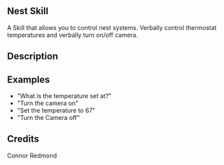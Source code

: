 
## Nest Skill
A Skill that allows you to control nest systems. Verbally control thermostat temperatures and verbally turn on/off camera.

## Description

## Examples
* "What is the temperature set at?"
* "Turn the camera on"
* "Set the temperature to 67"
* "Turn the Camera off"

## Credits
Connor Redmond
